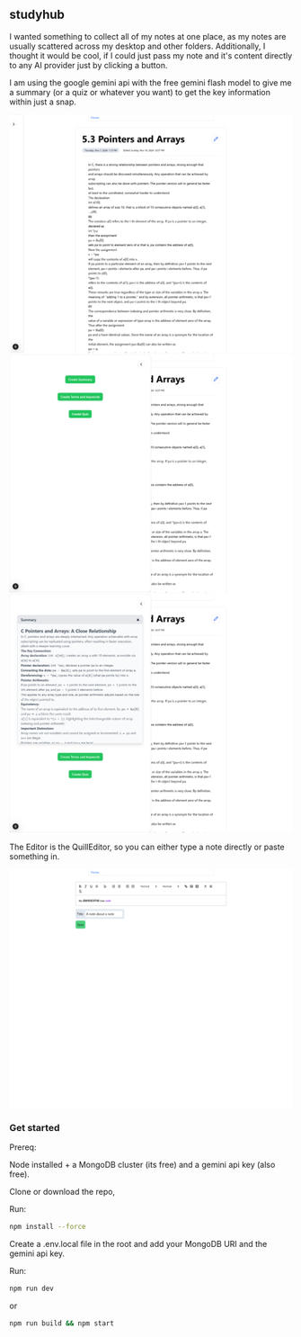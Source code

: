 ## studyhub

I wanted something to collect all of my notes at one place, as my notes are usually
scattered across my desktop and other folders. Additionally, I thought it would be cool, if I could
just pass my note and it's content directly to any AI provider just by clicking a button.

I am using the google gemini api with the free gemini flash model to give me a summary
(or a quiz or whatever you want) to get the key information within just a snap.

![notes-page](./public/notes-page-standard.png)
![notes-page](./public/notes-page-sidebar-open.png)
![notes-page](./public/notes-page-sidebar-open-2.png)

The Editor is the QuillEditor, so you can either
type a note directly or paste something in.

![edit notes](./public/edit-note.png)

### Get started

Prereq:

Node installed 
+
a MongoDB cluster (its free) and
a gemini api key (also free).

Clone or download the repo,

Run:
```bash
npm install --force
```

Create a .env.local file in the root and 
add your MongoDB URI and the gemini api key.

Run:
```bash
npm run dev
```
or
```bash
npm run build && npm start
```